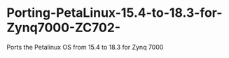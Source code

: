 # Porting-PetaLinux-15.4-to-18.3-for-Zynq7000-ZC702-
Ports the Petalinux OS from 15.4 to 18.3 for Zynq 7000
